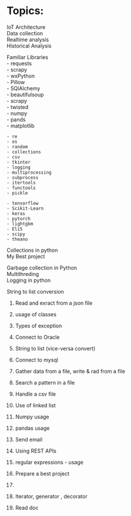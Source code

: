 Topics:    
===========    
    
IoT Architecture    
	Data collection	    
	Realtime analysis    
	Historical Analysis    
	    
Familiar Libraries    
	- requests    
	- scrapy    
	- wxPython    
	- Pillow    
	- SQlAlchemy    
	- beautifulsoup    
	- scrapy    
	- twisted    
	- numpy    
	- pands    
	- matplotlib    
    
	- re    
	- os    
	- random    
	- collections    
	- csv    
	- tkinter    
	- logging    
	- multiprocessing    
	- subprocess    
	- itertools    
	- functools    
	- pickle    
    
	- tensorflow    
	- Scikit-Learn    
	- keras    
	- pytorch    
	- lightgbm    
	- Eli5    
	- scipy    
	- theano    
	    
Collections in python    
My Best project    
    
Garbage collection in Python    
Multithreding    
Logging in python    
    
String to list conversion    
    
    
1. Read and exract from a json file    
2. usage of classes    
3. Types of exception    
4. Connect to Oracle    
5. String to list (vice-versa convert)    
6. Connect to mysql    
7. Gather data from a file, write & rad from a file    
8. Search a pattern in a file    
9. Handle a csv file    
10. Use of linked list    
11. Numpy usage    
12. pandas usage    
13. Send email    
14. Using REST APIs    
15. regular expressions - usage    
    
1. Prepare a best project    
2.     
    
    
1. Iterator, generator , decorator    
2. Read doc    
    
    
    

